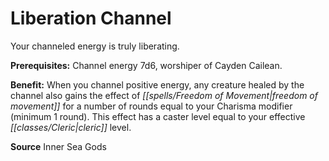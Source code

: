 ﻿---
cssclass: [feats]

---
# Liberation Channel

Your channeled energy is truly liberating.

**Prerequisites:** Channel energy 7d6, worshiper of Cayden Cailean.

**Benefit:** When you channel positive energy, any creature healed by the channel also gains the effect of _[[spells/Freedom of Movement|freedom of movement]]_ for a number of rounds equal to your Charisma modifier (minimum 1 round). This effect has a caster level equal to your effective _[[classes/Cleric|cleric]]_ level.

**Source** Inner Sea Gods